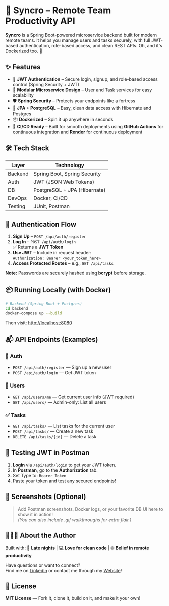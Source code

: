 # 🚀 Syncro – Remote Team Productivity API

**Syncro** is a Spring Boot-powered microservice backend built for modern remote teams. It helps you manage users and tasks securely, with full JWT-based authentication, role-based access, and clean REST APIs. Oh, and it's Dockerized too. 🐳



## ✨ Features

- 🔐 **JWT Authentication** – Secure login, signup, and role-based access control (Spring Security + JWT)
- 🧰 **Modular Microservice Design** – User and Task services for easy scalability
- 🛡️ **Spring Security** – Protects your endpoints like a fortress
- 🧠 **JPA + PostgreSQL** – Easy, clean data access with Hibernate and Postgres
- 📦 **Dockerized** – Spin it up anywhere in seconds
- 🚀 **CI/CD Ready** – Built for smooth deployments using **GitHub Actions** for continuous integration and **Render** for continuous deployment



## 🛠️ Tech Stack

| Layer        | Technology               |
|--------------|--------------------------|
| Backend      | Spring Boot, Spring Security |
| Auth         | JWT (JSON Web Tokens)    |
| DB           | PostgreSQL + JPA (Hibernate) |
| DevOps       | Docker, CI/CD            |
| Testing      | JUnit, Postman           |



## 🔑 Authentication Flow

1. **Sign Up** – `POST /api/auth/register`  
2. **Log In** – `POST /api/auth/login`  
   ✅ Returns a **JWT Token**  
3. **Use JWT** – Include in request header:  
   `Authorization: Bearer <your_token_here>`  
4. **Access Protected Routes** – e.g., `GET /api/tasks`

**Note:** Passwords are securely hashed using **bcrypt** before storage.



## 📦 Running Locally (with Docker)

```bash
# Backend (Spring Boot + Postgres)
cd backend
docker-compose up --build
```

Then visit: [http://localhost:8080](http://localhost:8080)



## 📬 API Endpoints (Examples)

### 🔐 Auth
- `POST /api/auth/register` — Sign up a new user  
- `POST /api/auth/login` — Get JWT token

### 👤 Users
- `GET /api/users/me` — Get current user info (JWT required)  
- `GET /api/users/` — Admin-only: List all users

### ✅ Tasks
- `GET /api/tasks/` — List tasks for the current user  
- `POST /api/tasks/` — Create a new task  
- `DELETE /api/tasks/{id}` — Delete a task



## 🧪 Testing JWT in Postman

1. **Login** via `/api/auth/login` to get your JWT token.
2. In **Postman**, go to the **Authorization** tab.
3. Set Type to: `Bearer Token`
4. Paste your token and test any secured endpoints!



## 📸 Screenshots (Optional)

> Add Postman screenshots, Docker logs, or your favorite DB UI here to show it in action!  
> _(You can also include .gif walkthroughs for extra flair.)_



## 🙋🏻‍♂️ About the Author

Built with: 🌙 **Late nights** | 💻 **Love for clean code** | 🌐 **Belief in remote productivity**


Have questions or want to connect?  
Find me on [LinkedIn](https://www.linkedin.com/in/arvil-dey/) or contact me through my [Website](https://arvil-portfolio-swe.vercel.app/)!



## 📃 License

**MIT License** — Fork it, clone it, build on it, and make it your own!

